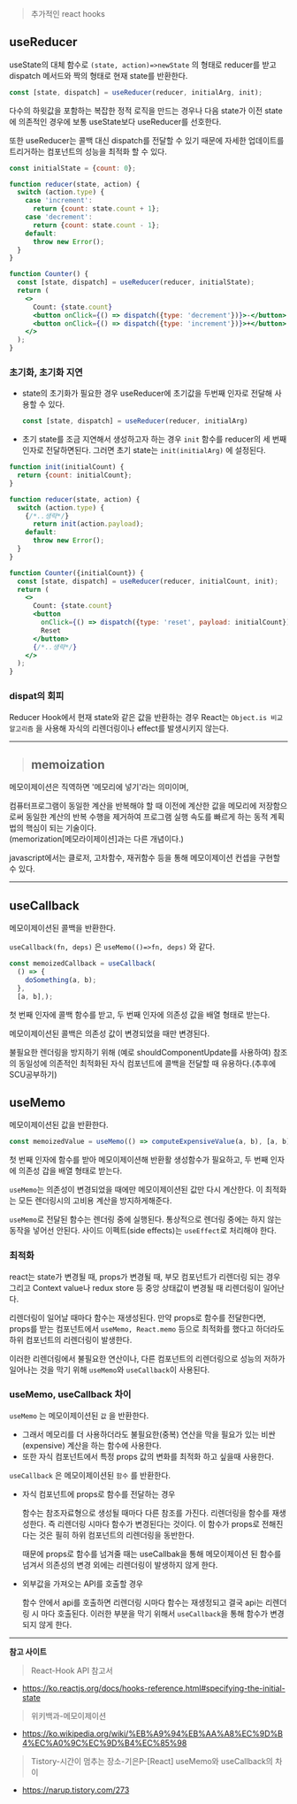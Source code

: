 >추가적인 react hooks

## useReducer
useState의 대체 함수로 `(state, action)=>newState` 의 형태로 reducer를 받고 dispatch 메서드와 짝의 형태로 현재 state를 반환한다.
```jsx
const [state, dispatch] = useReducer(reducer, initialArg, init);
```
다수의 하윗값을 포함하는 복잡한 정적 로직을 만드는 경우나 다음 state가 이전 state에 의존적인 경우에 보통 useState보다 useReducer를 선호한다.

또한 useReducer는 콜백 대신 dispatch를 전달할 수 있기 때문에 자세한 업데이트를 트리거하는 컴포넌트의 성능을 최적화 할 수 있다.
```jsx
const initialState = {count: 0};

function reducer(state, action) {
  switch (action.type) {
    case 'increment':
      return {count: state.count + 1};
    case 'decrement':
      return {count: state.count - 1};
    default:
      throw new Error();
  }
}

function Counter() {
  const [state, dispatch] = useReducer(reducer, initialState);
  return (
    <>
      Count: {state.count}
      <button onClick={() => dispatch({type: 'decrement'})}>-</button>
      <button onClick={() => dispatch({type: 'increment'})}>+</button>
    </>
  );
}
```

### 초기화, 초기화 지연
* state의 초기화가 필요한 경우 useReducer에 초기값을 두번째 인자로 전달해 사용할 수 있다.
	```jsx
	const [state, dispatch] = useReducer(reducer, initialArg)
	```
* 초기 state를 조금 지연해서 생성하고자 하는 경우 `init` 함수를 reducer의 세 번째 인자로 전달하면된다. 그러면 초기 state는 `init(initialArg)` 에 설정된다.
```jsx
function init(initialCount) {
  return {count: initialCount};
}

function reducer(state, action) {
  switch (action.type) {
    {/*..생략*/}
      return init(action.payload);
    default:
      throw new Error();
  }
}

function Counter({initialCount}) {
  const [state, dispatch] = useReducer(reducer, initialCount, init);
  return (
    <>
      Count: {state.count}
      <button
        onClick={() => dispatch({type: 'reset', payload: initialCount})}>
        Reset
      </button>
      {/*..생략*/}
    </>
  );
}

```
### dispat의 회피
Reducer Hook에서 현재 state와 같은 값을 반환하는 경우 React는 `Object.is 비교 알고리즘` 을 사용해 자식의 리렌더링이나 effect를 발생시키지 않는다.
___
>## memoization
메모이제이션은 직역하면 '메모리에 넣기'라는 의미이며,

컴퓨터프로그램이 동일한 계산을 반복해야 할 때 이전에 계산한 값을 메모리에 저장함으로써 동일한 계산의 반복 수행을 제거하여 프로그램 실행 속도를 빠르게 하는 동적 계획법의 핵심이 되는 기술이다.<br>(memorization[메모라이제이션]과는 다른 개념이다.)

javascript에서는 클로저, 고차함수, 재귀함수 등을 통해 메모이제이션 컨셉을 구현할 수 있다.
___
## useCallback
메모이제이션된 콜백을 반환한다.

`useCallback(fn, deps)` 은 `useMemo(()=>fn, deps)` 와 같다.
```jsx
const memoizedCallback = useCallback(
  () => {
    doSomething(a, b);
  },
  [a, b],);
```
첫 번째 인자에 콜백 함수를 받고, 두 번째 인자에 의존성 값을 배열 형태로 받는다.

메모이제이션된 콜백은 의존성 값이 변경되었을 때만 변경된다.

불필요한 렌더링을 방지하기 위해 (예로 shouldComponentUpdate를 사용하여) 참조의 동일성에 의존적인 최적화된 자식 컴포넌트에 콜백을 전달할 때 유용하다.(추후에 SCU공부하기)

## useMemo
메모이제이션된 값을 반환한다.
```jsx
const memoizedValue = useMemo(() => computeExpensiveValue(a, b), [a, b]);
```
첫 번째 인자에 함수를 받아 메모이제이션해 반환활 생성함수가 필요하고, 두 번째 인자에 의존성 갑을 배열 형태로 받는다.

`useMemo`는 의존성이 변경되었을 때에만 메모이제이션된 값만 다시 계산한다. 이 최적화는 모든 렌더링시의 고비용 계산을 방지하게해준다.

`useMemo`로 전달된 함수는 렌더링 중에 실행된다. 통상적으로 렌더링 중에는 하지 않는 동작을 넣어선 안된다. 사이드 이펙트(side effects)는 `useEffect`로 처리해야 한다.

### 최적화
react는 state가 변경될 때, props가 변경될 때, 부모 컴포넌트가 리렌더링 되는 경우 그리고 Context value나 redux store 등 중앙 상태값이 변경될 때 리렌더링이 일어난다.

리렌더링이 일어날 때마다 함수는 재생성된다. 만약 props로 함수를 전달한다면, props를 받는 컴포넌트에서 `useMemo, React.memo` 등으로 최적화를 했다고 하더라도 하위 컴포넌트의 리렌더링이 발생한다.

이러한 리렌더링에서 불필요한 연산이나, 다른 컴포넌트의 리렌더링으로 성능의 저하가 일어나는 것을 막기 위해 `useMemo`와 `useCallback`이 사용된다.

### useMemo, useCallback 차이

`useMemo` 는 메모이제이션된 `값` 을 반환한다.
* 그래서 메모리를 더 사용하더라도 불필요한(중복) 연산을 막을 필요가 있는 비싼(expensive) 계산을 하는 함수에 사용한다.
* 또한 자식 컴포넌트에서 특정 props 값의 변화를 최적화 하고 싶을때 사용한다.

`useCallback` 은 메모이제이션된 `함수` 를 반환한다.
* 자식 컴포넌트에 props로 함수를 전달하는 경우

	함수는 참조자료형으로 생성될 때마다 다른 참조를 가진다. 리렌더링을 함수를 재생성한다. 즉 리렌더링 시마다 함수가 변경된다는 것이다. 이 함수가 props로 전해진다는 것은 필히 하위 컴포넌트의 리렌더링을 동반한다.

	때문에 props로 함수를 넘겨줄 때는 useCallbak을 통해 메모이제이션 된 함수를 넘겨서 의존성의 변경 외에는 리렌더링이 발생하지 않게 한다.
* 외부값을 가져오는 API를 호출할 경우
	
	함수 안에서 api를 호출하면 리렌더링 시마다 함수는 재생정되고 결국 api는 리렌더링 시 마다 호출된다. 이러한 부분을 막기 위해서 `useCallback`을 통해 함수가 변경되지 않게 한다.


___
**참고 사이트**
>React-Hook API 참고서
* https://ko.reactjs.org/docs/hooks-reference.html#specifying-the-initial-state

>위키백과-메모이제이션
* https://ko.wikipedia.org/wiki/%EB%A9%94%EB%AA%A8%EC%9D%B4%EC%A0%9C%EC%9D%B4%EC%85%98

>Tistory-시간이 멈추는 장소-기은P-[React] useMemo와 useCallback의 차이
* https://narup.tistory.com/273